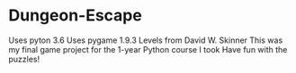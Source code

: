 # Dungeon-Escape
Uses pyton 3.6
Uses pygame 1.9.3
Levels from David W. Skinner
This was my final game project for the 1-year Python course I took
Have fun with the puzzles!
